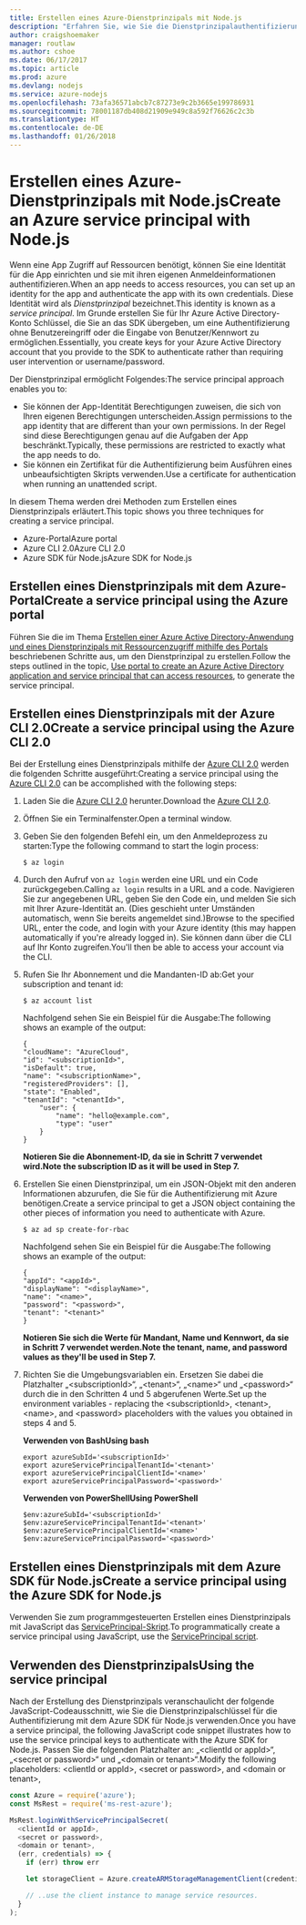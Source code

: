 ```yaml
---
title: Erstellen eines Azure-Dienstprinzipals mit Node.js
description: "Erfahren Sie, wie Sie die Dienstprinzipalauthentifizierung über Node.js verwenden."
author: craigshoemaker
manager: routlaw
ms.author: cshoe
ms.date: 06/17/2017
ms.topic: article
ms.prod: azure
ms.devlang: nodejs
ms.service: azure-nodejs
ms.openlocfilehash: 73afa36571abcb7c87273e9c2b3665e199786931
ms.sourcegitcommit: 78001187db408d21909e949c8a592f76626c2c3b
ms.translationtype: HT
ms.contentlocale: de-DE
ms.lasthandoff: 01/26/2018
---
```

# <a name="create-an-azure-service-principal-with-nodejs"></a><span data-ttu-id="a9d3e-103">Erstellen eines Azure-Dienstprinzipals mit Node.js</span><span class="sxs-lookup"><span data-stu-id="a9d3e-103">Create an Azure service principal with Node.js</span></span> 

<span data-ttu-id="a9d3e-104">Wenn eine App Zugriff auf Ressourcen benötigt, können Sie eine Identität für die App einrichten und sie mit ihren eigenen Anmeldeinformationen authentifizieren.</span><span class="sxs-lookup"><span data-stu-id="a9d3e-104">When an app needs to access resources, you can set up an identity for the app and authenticate the app with its own credentials.</span></span> <span data-ttu-id="a9d3e-105">Diese Identität wird als *Dienstprinzipal* bezeichnet.</span><span class="sxs-lookup"><span data-stu-id="a9d3e-105">This identity is known as a *service principal*.</span></span> <span data-ttu-id="a9d3e-106">Im Grunde erstellen Sie für Ihr Azure Active Directory-Konto Schlüssel, die Sie an das SDK übergeben, um eine Authentifizierung ohne Benutzereingriff oder die Eingabe von Benutzer/Kennwort zu ermöglichen.</span><span class="sxs-lookup"><span data-stu-id="a9d3e-106">Essentially, you create keys for your Azure Active Directory account that you provide to the SDK to authenticate rather than requiring user intervention or username/password.</span></span>

<span data-ttu-id="a9d3e-107">Der Dienstprinzipal ermöglicht Folgendes:</span><span class="sxs-lookup"><span data-stu-id="a9d3e-107">The service principal approach enables you to:</span></span>
- <span data-ttu-id="a9d3e-108">Sie können der App-Identität Berechtigungen zuweisen, die sich von Ihren eigenen Berechtigungen unterscheiden.</span><span class="sxs-lookup"><span data-stu-id="a9d3e-108">Assign permissions to the app identity that are different than your own permissions.</span></span> <span data-ttu-id="a9d3e-109">In der Regel sind diese Berechtigungen genau auf die Aufgaben der App beschränkt.</span><span class="sxs-lookup"><span data-stu-id="a9d3e-109">Typically, these permissions are restricted to exactly what the app needs to do.</span></span>
- <span data-ttu-id="a9d3e-110">Sie können ein Zertifikat für die Authentifizierung beim Ausführen eines unbeaufsichtigten Skripts verwenden.</span><span class="sxs-lookup"><span data-stu-id="a9d3e-110">Use a certificate for authentication when running an unattended script.</span></span>

<span data-ttu-id="a9d3e-111">In diesem Thema werden drei Methoden zum Erstellen eines Dienstprinzipals erläutert.</span><span class="sxs-lookup"><span data-stu-id="a9d3e-111">This topic shows you three techniques for creating a service principal.</span></span>

- <span data-ttu-id="a9d3e-112">Azure-Portal</span><span class="sxs-lookup"><span data-stu-id="a9d3e-112">Azure portal</span></span>
- <span data-ttu-id="a9d3e-113">Azure CLI 2.0</span><span class="sxs-lookup"><span data-stu-id="a9d3e-113">Azure CLI 2.0</span></span>
- <span data-ttu-id="a9d3e-114">Azure SDK für Node.js</span><span class="sxs-lookup"><span data-stu-id="a9d3e-114">Azure SDK for Node.js</span></span>

## <a name="create-a-service-principal-using-the-azure-portal"></a><span data-ttu-id="a9d3e-115">Erstellen eines Dienstprinzipals mit dem Azure-Portal</span><span class="sxs-lookup"><span data-stu-id="a9d3e-115">Create a service principal using the Azure portal</span></span>

<span data-ttu-id="a9d3e-116">Führen Sie die im Thema [Erstellen einer Azure Active Directory-Anwendung und eines Dienstprinzipals mit Ressourcenzugriff mithilfe des Portals](https://azure.microsoft.com/documentation/articles/resource-group-create-service-principal-portal/) beschriebenen Schritte aus, um den Dienstprinzipal zu erstellen.</span><span class="sxs-lookup"><span data-stu-id="a9d3e-116">Follow the steps outlined in the topic, [Use portal to create an Azure Active Directory application and service principal that can access resources](https://azure.microsoft.com/documentation/articles/resource-group-create-service-principal-portal/), to generate the service principal.</span></span>

## <a name="create-a-service-principal-using-the-azure-cli-20"></a><span data-ttu-id="a9d3e-117">Erstellen eines Dienstprinzipals mit der Azure CLI 2.0</span><span class="sxs-lookup"><span data-stu-id="a9d3e-117">Create a service principal using the Azure CLI 2.0</span></span>

<span data-ttu-id="a9d3e-118">Bei der Erstellung eines Dienstprinzipals mithilfe der [Azure CLI 2.0](https://docs.microsoft.com/cli/azure/install-az-cli2) werden die folgenden Schritte ausgeführt:</span><span class="sxs-lookup"><span data-stu-id="a9d3e-118">Creating a service principal using the [Azure CLI 2.0](https://docs.microsoft.com/cli/azure/install-az-cli2) can be accomplished with the following steps:</span></span>

1. <span data-ttu-id="a9d3e-119">Laden Sie die [Azure CLI 2.0](https://docs.microsoft.com/cli/azure/install-az-cli2) herunter.</span><span class="sxs-lookup"><span data-stu-id="a9d3e-119">Download the [Azure CLI 2.0](https://docs.microsoft.com/cli/azure/install-az-cli2).</span></span>

2. <span data-ttu-id="a9d3e-120">Öffnen Sie ein Terminalfenster.</span><span class="sxs-lookup"><span data-stu-id="a9d3e-120">Open a terminal window.</span></span>

3. <span data-ttu-id="a9d3e-121">Geben Sie den folgenden Befehl ein, um den Anmeldeprozess zu starten:</span><span class="sxs-lookup"><span data-stu-id="a9d3e-121">Type the following command to start the login process:</span></span>

    ```shell
    $ az login
    ```

4. <span data-ttu-id="a9d3e-122">Durch den Aufruf von `az login` werden eine URL und ein Code zurückgegeben.</span><span class="sxs-lookup"><span data-stu-id="a9d3e-122">Calling `az login` results in a URL and a code.</span></span> <span data-ttu-id="a9d3e-123">Navigieren Sie zur angegebenen URL, geben Sie den Code ein, und melden Sie sich mit Ihrer Azure-Identität an. (Dies geschieht unter Umständen automatisch, wenn Sie bereits angemeldet sind.)</span><span class="sxs-lookup"><span data-stu-id="a9d3e-123">Browse to the specified URL, enter the code, and login with your Azure identity (this may happen automatically if you're already logged in).</span></span> <span data-ttu-id="a9d3e-124">Sie können dann über die CLI auf Ihr Konto zugreifen.</span><span class="sxs-lookup"><span data-stu-id="a9d3e-124">You'll then be able to access your account via the CLI.</span></span>

5. <span data-ttu-id="a9d3e-125">Rufen Sie Ihr Abonnement und die Mandanten-ID ab:</span><span class="sxs-lookup"><span data-stu-id="a9d3e-125">Get your subscription and tenant id:</span></span>

    ```shell
    $ az account list
    ```

    <span data-ttu-id="a9d3e-126">Nachfolgend sehen Sie ein Beispiel für die Ausgabe:</span><span class="sxs-lookup"><span data-stu-id="a9d3e-126">The following shows an example of the output:</span></span>

    ```shell
    {
    "cloudName": "AzureCloud",
    "id": "<subscriptionId>",
    "isDefault": true,
    "name": "<subscriptionName>",
    "registeredProviders": [],
    "state": "Enabled",
    "tenantId": "<tenantId>",
        "user": {
            "name": "hello@example.com",
            "type": "user"
        }
    }
    ```

    <span data-ttu-id="a9d3e-127">**Notieren Sie die Abonnement-ID, da sie in Schritt 7 verwendet wird.**</span><span class="sxs-lookup"><span data-stu-id="a9d3e-127">**Note the subscription ID as it will be used in Step 7.**</span></span>

6. <span data-ttu-id="a9d3e-128">Erstellen Sie einen Dienstprinzipal, um ein JSON-Objekt mit den anderen Informationen abzurufen, die Sie für die Authentifizierung mit Azure benötigen.</span><span class="sxs-lookup"><span data-stu-id="a9d3e-128">Create a service principal to get a JSON object containing the other pieces of information you need to authenticate with Azure.</span></span>

    ```shell
    $ az ad sp create-for-rbac
    ```

    <span data-ttu-id="a9d3e-129">Nachfolgend sehen Sie ein Beispiel für die Ausgabe:</span><span class="sxs-lookup"><span data-stu-id="a9d3e-129">The following shows an example of the output:</span></span>

    ```shell
    {
    "appId": "<appId>",
    "displayName": "<displayName>",
    "name": "<name>",
    "password": "<password>",
    "tenant": "<tenant>"
    }
    ```

    <span data-ttu-id="a9d3e-130">**Notieren Sie sich die Werte für Mandant, Name und Kennwort, da sie in Schritt 7 verwendet werden.**</span><span class="sxs-lookup"><span data-stu-id="a9d3e-130">**Note the tenant, name, and password values as they'll be used in Step 7.**</span></span>

7. <span data-ttu-id="a9d3e-131">Richten Sie die Umgebungsvariablen ein. Ersetzen Sie dabei die Platzhalter „&lt;subscriptionId>“, „&lt;tenant>“, „&lt;name>“ und „&lt;password>“ durch die in den Schritten 4 und 5 abgerufenen Werte.</span><span class="sxs-lookup"><span data-stu-id="a9d3e-131">Set up the environment variables - replacing the &lt;subscriptionId>, &lt;tenant>, &lt;name>, and &lt;password> placeholders with the values you obtained in steps 4 and 5.</span></span> 

    <span data-ttu-id="a9d3e-132">**Verwenden von Bash**</span><span class="sxs-lookup"><span data-stu-id="a9d3e-132">**Using bash**</span></span>

    ```shell
    export azureSubId='<subscriptionId>'
    export azureServicePrincipalTenantId='<tenant>'
    export azureServicePrincipalClientId='<name>'
    export azureServicePrincipalPassword='<password>'
    ```

    <span data-ttu-id="a9d3e-133">**Verwenden von PowerShell**</span><span class="sxs-lookup"><span data-stu-id="a9d3e-133">**Using PowerShell**</span></span>

    ```shell
    $env:azureSubId='<subscriptionId>'
    $env:azureServicePrincipalTenantId='<tenant>'
    $env:azureServicePrincipalClientId='<name>'
    $env:azureServicePrincipalPassword='<password>'
    ```

## <a name="create-a-service-principal-using-the-azure-sdk-for-nodejs"></a><span data-ttu-id="a9d3e-134">Erstellen eines Dienstprinzipals mit dem Azure SDK für Node.js</span><span class="sxs-lookup"><span data-stu-id="a9d3e-134">Create a service principal using the Azure SDK for Node.js</span></span>

<span data-ttu-id="a9d3e-135">Verwenden Sie zum programmgesteuerten Erstellen eines Dienstprinzipals mit JavaScript das [ServicePrincipal-Skript](https://github.com/Azure/azure-sdk-for-node/tree/master/Documentation/ServicePrincipal).</span><span class="sxs-lookup"><span data-stu-id="a9d3e-135">To programmatically create a service principal using JavaScript, use the [ServicePrincipal script](https://github.com/Azure/azure-sdk-for-node/tree/master/Documentation/ServicePrincipal).</span></span>   

## <a name="using-the-service-principal"></a><span data-ttu-id="a9d3e-136">Verwenden des Dienstprinzipals</span><span class="sxs-lookup"><span data-stu-id="a9d3e-136">Using the service principal</span></span>

<span data-ttu-id="a9d3e-137">Nach der Erstellung des Dienstprinzipals veranschaulicht der folgende JavaScript-Codeausschnitt, wie Sie die Dienstprinzipalschlüssel für die Authentifizierung mit dem Azure SDK für Node.js verwenden.</span><span class="sxs-lookup"><span data-stu-id="a9d3e-137">Once you have a service principal, the following JavaScript code snippet illustrates how to use the service principal keys to authenticate with the Azure SDK for Node.js.</span></span> <span data-ttu-id="a9d3e-138">Passen Sie die folgenden Platzhalter an: „&lt;clientId or appId>“, „&lt;secret or password>“ und „&lt;domain or tenant>“.</span><span class="sxs-lookup"><span data-stu-id="a9d3e-138">Modify the following placeholders: &lt;clientId or appId>, &lt;secret or password>, and &lt;domain or tenant>,</span></span>

```javascript
const Azure = require('azure');
const MsRest = require('ms-rest-azure');

MsRest.loginWithServicePrincipalSecret(
  <clientId or appId>,
  <secret or password>,
  <domain or tenant>,
  (err, credentials) => {
    if (err) throw err

    let storageClient = Azure.createARMStorageManagementClient(credentials, '<azure-subscription-id>');

    // ..use the client instance to manage service resources.
  }
);
```
